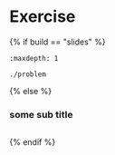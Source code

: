 # Exercise

{% if build == "slides" %}
<!-- BUILDING THE SLIDES -->
```{toctree}
:maxdepth: 1

./problem
```
{% else %}
<!-- BUILDING THE PAGES -->
### some sub title
```{include} ./problem.md
```
{% endif %}

